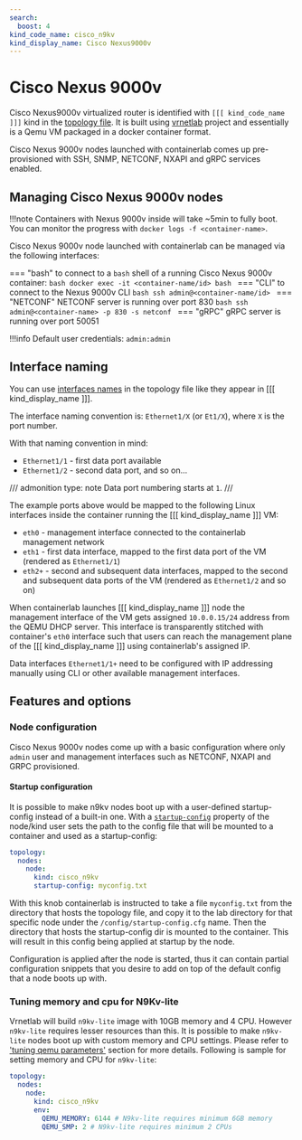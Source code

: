 ```yaml
---
search:
  boost: 4
kind_code_name: cisco_n9kv
kind_display_name: Cisco Nexus9000v
---
```

# Cisco Nexus 9000v

Cisco Nexus9000v virtualized router is identified with `[[[ kind_code_name ]]]` kind in the [topology file](../topo-def-file.md). It is built using [vrnetlab](../vrnetlab.md) project and essentially is a Qemu VM packaged in a docker container format.

Cisco Nexus 9000v nodes launched with containerlab comes up pre-provisioned with SSH, SNMP, NETCONF, NXAPI and gRPC services enabled.

## Managing Cisco Nexus 9000v nodes

!!!note
    Containers with Nexus 9000v inside will take ~5min to fully boot.  
    You can monitor the progress with `docker logs -f <container-name>`.

Cisco Nexus 9000v node launched with containerlab can be managed via the following interfaces:

=== "bash"
    to connect to a `bash` shell of a running Cisco Nexus 9000v container:
    ```bash
    docker exec -it <container-name/id> bash
    ```
=== "CLI"
    to connect to the Nexus 9000v CLI
    ```bash
    ssh admin@<container-name/id>
    ```
=== "NETCONF"
    NETCONF server is running over port 830
    ```bash
    ssh admin@<container-name> -p 830 -s netconf
    ```
=== "gRPC"
    gRPC server is running over port 50051

!!!info
    Default user credentials: `admin:admin`

## Interface naming

You can use [interfaces names](../topo-def-file.md#interface-naming) in the topology file like they appear in [[[ kind_display_name ]]].

The interface naming convention is: `Ethernet1/X` (or `Et1/X`), where `X` is the port number.

With that naming convention in mind:

* `Ethernet1/1` - first data port available
* `Ethernet1/2` - second data port, and so on...

/// admonition
    type: note
Data port numbering starts at `1`.
///

The example ports above would be mapped to the following Linux interfaces inside the container running the [[[ kind_display_name ]]] VM:

* `eth0` - management interface connected to the containerlab management network
* `eth1` - first data interface, mapped to the first data port of the VM (rendered as `Ethernet1/1`)
* `eth2+` - second and subsequent data interfaces, mapped to the second and subsequent data ports of the VM (rendered as `Ethernet1/2` and so on)

When containerlab launches [[[ kind_display_name ]]] node the management interface of the VM gets assigned `10.0.0.15/24` address from the QEMU DHCP server. This interface is transparently stitched with container's `eth0` interface such that users can reach the management plane of the [[[ kind_display_name ]]] using containerlab's assigned IP.

Data interfaces `Ethernet1/1+` need to be configured with IP addressing manually using CLI or other available management interfaces.

## Features and options

### Node configuration

Cisco Nexus 9000v nodes come up with a basic configuration where only `admin` user and management interfaces such as NETCONF, NXAPI and GRPC provisioned.

#### Startup configuration

It is possible to make n9kv nodes boot up with a user-defined startup-config instead of a built-in one. With a [`startup-config`](../nodes.md#startup-config) property of the node/kind user sets the path to the config file that will be mounted to a container and used as a startup-config:

```yaml
topology:
  nodes:
    node:
      kind: cisco_n9kv
      startup-config: myconfig.txt
```

With this knob containerlab is instructed to take a file `myconfig.txt` from the directory that hosts the topology file, and copy it to the lab directory for that specific node under the `/config/startup-config.cfg` name. Then the directory that hosts the startup-config dir is mounted to the container. This will result in this config being applied at startup by the node.

Configuration is applied after the node is started, thus it can contain partial configuration snippets that you desire to add on top of the default config that a node boots up with.

### Tuning memory and cpu for N9Kv-lite

Vrnetlab will build `n9kv-lite` image with 10GB memory and 4 CPU. However `n9kv-lite` requires lesser resources than this. It is possible to make `n9kv-lite` nodes boot up with custom memory and CPU settings. Please refer to ['tuning qemu parameters'](../vrnetlab.md#tuning-qemu-parameters) section for more details. Following is sample for setting memory and CPU for `n9kv-lite`:

```yaml
topology:
  nodes:
    node:
      kind: cisco_n9kv
      env:
        QEMU_MEMORY: 6144 # N9kv-lite requires minimum 6GB memory
        QEMU_SMP: 2 # N9kv-lite requires minimum 2 CPUs
```
